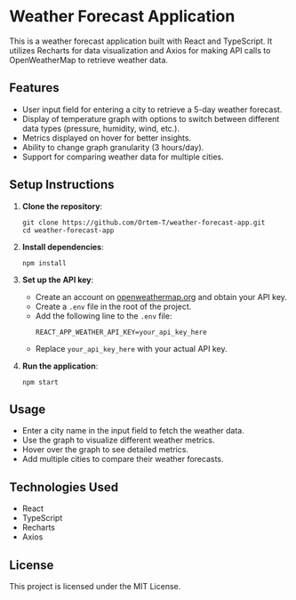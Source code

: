 # Weather Forecast Application

This is a weather forecast application built with React and TypeScript. It utilizes Recharts for data visualization and Axios for making API calls to OpenWeatherMap to retrieve weather data.

## Features

- User input field for entering a city to retrieve a 5-day weather forecast.
- Display of temperature graph with options to switch between different data types (pressure, humidity, wind, etc.).
- Metrics displayed on hover for better insights.
- Ability to change graph granularity (3 hours/day).
- Support for comparing weather data for multiple cities.

## Setup Instructions

1. **Clone the repository**:
   ```
   git clone https://github.com/Ortem-T/weather-forecast-app.git
   cd weather-forecast-app
   ```

2. **Install dependencies**:
   ```
   npm install
   ```

3. **Set up the API key**:
   - Create an account on [openweathermap.org](https://openweathermap.org/) and obtain your API key.
   - Create a `.env` file in the root of the project.
   - Add the following line to the `.env` file:
     ```
     REACT_APP_WEATHER_API_KEY=your_api_key_here
     ```
   - Replace `your_api_key_here` with your actual API key.

4. **Run the application**:
   ```
   npm start
   ```

## Usage

- Enter a city name in the input field to fetch the weather data.
- Use the graph to visualize different weather metrics.
- Hover over the graph to see detailed metrics.
- Add multiple cities to compare their weather forecasts.

## Technologies Used

- React
- TypeScript
- Recharts
- Axios

## License

This project is licensed under the MIT License.